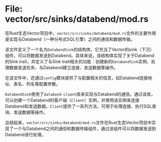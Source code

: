 # File: vector/src/sinks/databend/mod.rs

在Rust生态Vector项目中，`vector/src/sinks/databend/mod.rs`文件的主要作用是实现与Databend（一种分布式SQL引擎）之间的通信和数据传输。

该文件定义了一个名为`DatabendSink`的结构体，它充当了Vector的sink（下沉）组件，可以将数据发送到Databend。具体来说，该结构体实现了关于Databend的Sink trait，并定义了与Sink trait相关的功能：创建新的`DatabendSink`实例、处理数据发送任务、与Databend建立连接、发送数据等操作。

在该文件中，还通过`config`模块提供了与配置相关的信息，如Databend连接地址、表名、列名等配置参数。

`DatabendSink`使用了`databend-client`库来实现与Databend的通信。通过该库，可以创建一个Databend的客户端（`Client`）实例，并使用该实例来连接Databend和发送数据。`Client`提供了一系列方法，可用于处理连接、执行SQL查询、发送数据等操作。

总结起来，`vector/src/sinks/databend/mod.rs`文件在Rust生态Vector项目中实现了一个与Databend之间的通信和数据传输组件，通过该组件可以将数据发送到Databend进行处理。

